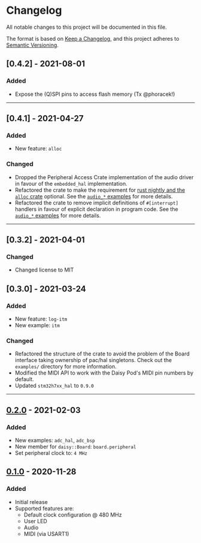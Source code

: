 # Changelog
All notable changes to this project will be documented in this file.

The format is based on [Keep a Changelog](https://keepachangelog.com/en/1.0.0/),
and this project adheres to [Semantic Versioning](https://semver.org/spec/v2.0.0.html).

<!--
## [Unreleased]
-->

## [0.4.2] - 2021-08-01
### Added
- Expose the (Q)SPI pins to access flash memory (Tx @phoracek!)

---

## [0.4.1] - 2021-04-27
### Added
- New feature: `alloc`

### Changed
- Dropped the Peripheral Access Crate implementation of the audio driver in favour of the `embedded_hal` implementation.
- Refactored the crate to make the requirement for [rust nightly and the `alloc` crate](https://doc.rust-lang.org/edition-guide/rust-next/alloc.html) optional. See the [`audio_*` examples](examples/) for more details.
- Refactored the crate to remove implicit definitions of `#[interrupt]` handlers in favour of explicit declaration in program code. See the [`audio_*` examples](examples/) for more details.

---

## [0.3.2] - 2021-04-01
### Changed
- Changed license to MIT

## [0.3.0] - 2021-03-24
### Added
- New feature: `log-itm`
- New example: `itm`

### Changed
- Refactored the structure of the crate to avoid the problem of the Board interface taking ownership of pac/hal singletons. Check out the `examples/` directory for more information.
- Modified the MIDI API to work with the Daisy Pod's MIDI pin numbers by default.
- Updated `stm32h7xx_hal` to `0.9.0`

---

## [0.2.0] - 2021-02-03
### Added
- New examples: `adc_hal`, `adc_bsp`
- New member for `daisy::Board`: `board.peripheral`
- Set peripheral clock to: `4 MHz`


## [0.1.0] - 2020-11-28
### Added
- Initial release
- Supported features are:
  * Default clock configuration @ 480 MHz
  * User LED
  * Audio
  * MIDI (via USART1)


[Unreleased]: https://github.com/antoinevg/daisy_bsp/compare/v0.3.0...HEAD
[0.2.0]: https://github.com/antoinevg/daisy_bsp/compare/v0.1.0...v0.2.0
[0.1.0]: https://github.com/antoinevg/daisy_bsp/releases/tag/v0.1.0

